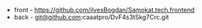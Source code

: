 * front - https://github.com/ilvesBogdan/Samokat.tech.frontend
* back - git@github.com:caaatpro/DvF4s3tSkg7Crc.git
